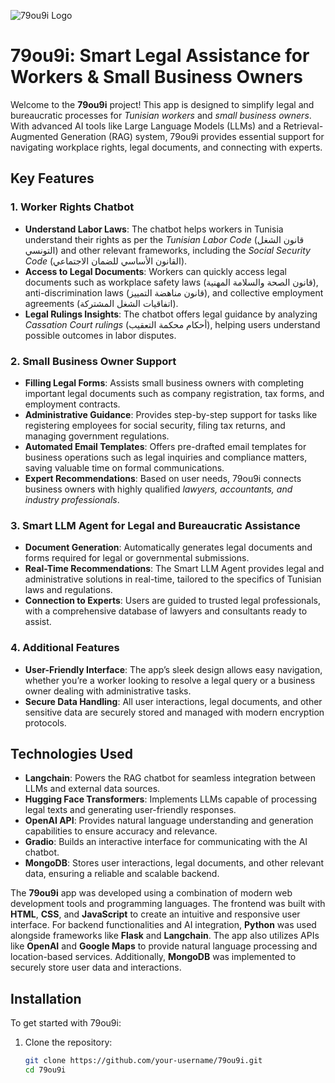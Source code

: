 ![79ou9i Logo](./logo.svg)

# 79ou9i: Smart Legal Assistance for Workers & Small Business Owners

Welcome to the **79ou9i** project! This app is designed to simplify legal and bureaucratic processes for *Tunisian workers* and *small business owners*. With advanced AI tools like Large Language Models (LLMs) and a Retrieval-Augmented Generation (RAG) system, 79ou9i provides essential support for navigating workplace rights, legal documents, and connecting with experts.

## Key Features

### 1. **Worker Rights Chatbot**
   - **Understand Labor Laws**: The chatbot helps workers in Tunisia understand their rights as per the *Tunisian Labor Code* (قانون الشغل التونسي) and other relevant frameworks, including the *Social Security Code* (القانون الأساسي للضمان الاجتماعي).
   - **Access to Legal Documents**: Workers can quickly access legal documents such as workplace safety laws (قانون الصحة والسلامة المهنية), anti-discrimination laws (قانون مناهضة التمييز), and collective employment agreements (اتفاقيات الشغل المشتركة).
   - **Legal Rulings Insights**: The chatbot offers legal guidance by analyzing *Cassation Court rulings* (أحكام محكمة التعقيب), helping users understand possible outcomes in labor disputes.
   

### 2. **Small Business Owner Support**
   - **Filling Legal Forms**: Assists small business owners with completing important legal documents such as company registration, tax forms, and employment contracts.
   - **Administrative Guidance**: Provides step-by-step support for tasks like registering employees for social security, filing tax returns, and managing government regulations.
   - **Automated Email Templates**: Offers pre-drafted email templates for business operations such as legal inquiries and compliance matters, saving valuable time on formal communications.
   - **Expert Recommendations**: Based on user needs, 79ou9i connects business owners with highly qualified *lawyers, accountants, and industry professionals*.

### 3. **Smart LLM Agent for Legal and Bureaucratic Assistance**
   - **Document Generation**: Automatically generates legal documents and forms required for legal or governmental submissions.
   - **Real-Time Recommendations**: The Smart LLM Agent provides legal and administrative solutions in real-time, tailored to the specifics of Tunisian laws and regulations.
   - **Connection to Experts**: Users are guided to trusted legal professionals, with a comprehensive database of lawyers and consultants ready to assist.

### 4. **Additional Features**
   - **User-Friendly Interface**: The app’s sleek design allows easy navigation, whether you’re a worker looking to resolve a legal query or a business owner dealing with administrative tasks.
   - **Secure Data Handling**: All user interactions, legal documents, and other sensitive data are securely stored and managed with modern encryption protocols.

## Technologies Used

- **Langchain**: Powers the RAG chatbot for seamless integration between LLMs and external data sources.
- **Hugging Face Transformers**: Implements LLMs capable of processing legal texts and generating user-friendly responses.
- **OpenAI API**: Provides natural language understanding and generation capabilities to ensure accuracy and relevance.
- **Gradio**: Builds an interactive interface for communicating with the AI chatbot.
- **MongoDB**: Stores user interactions, legal documents, and other relevant data, ensuring a reliable and scalable backend.

The **79ou9i** app was developed using a combination of modern web development tools and programming languages. The frontend was built with **HTML**, **CSS**, and **JavaScript** to create an intuitive and responsive user interface. For backend functionalities and AI integration, **Python** was used alongside frameworks like **Flask** and **Langchain**. The app also utilizes APIs like **OpenAI** and **Google Maps** to provide natural language processing and location-based services. Additionally, **MongoDB** was implemented to securely store user data and interactions.

## Installation

To get started with 79ou9i:

1. Clone the repository:
   ```bash
   git clone https://github.com/your-username/79ou9i.git
   cd 79ou9i

